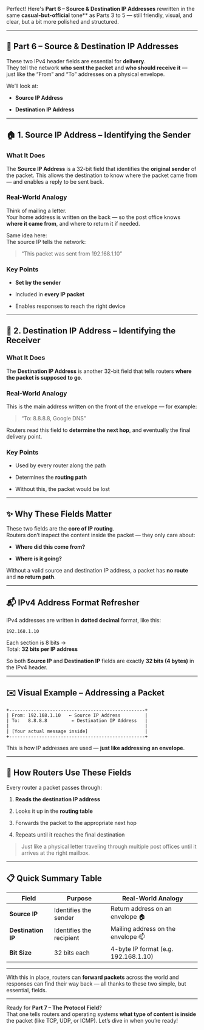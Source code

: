 Perfect! Here's **Part 6 – Source & Destination IP Addresses** rewritten in the same **casual-but-official** tone** as Parts 3 to 5 — still friendly, visual, and clear, but a bit more polished and structured.

---

## 🧭 Part 6 – Source & Destination IP Addresses

These two IPv4 header fields are essential for **delivery**.  
They tell the network **who sent the packet** and **who should receive it** — just like the “From” and “To” addresses on a physical envelope.

We’ll look at:

- **Source IP Address**
    
- **Destination IP Address**
    

---

## 🏠 1. Source IP Address – Identifying the Sender

### What It Does

The **Source IP Address** is a 32-bit field that identifies the **original sender** of the packet. This allows the destination to know where the packet came from — and enables a reply to be sent back.

### Real-World Analogy

Think of mailing a letter.  
Your home address is written on the back — so the post office knows **where it came from**, and where to return it if needed.

Same idea here:  
The source IP tells the network:

> “This packet was sent from 192.168.1.10”

### Key Points

- **Set by the sender**
    
- Included in **every IP packet**
    
- Enables responses to reach the right device
    

---

## 🏡 2. Destination IP Address – Identifying the Receiver

### What It Does

The **Destination IP Address** is another 32-bit field that tells routers **where the packet is supposed to go**.

### Real-World Analogy

This is the main address written on the front of the envelope — for example:

> “To: 8.8.8.8, Google DNS”

Routers read this field to **determine the next hop**, and eventually the final delivery point.

### Key Points

- Used by every router along the path
    
- Determines the **routing path**
    
- Without this, the packet would be lost
    

---

## ✨ Why These Fields Matter

These two fields are the **core of IP routing**.  
Routers don’t inspect the content inside the packet — they only care about:

- **Where did this come from?**
    
- **Where is it going?**
    

Without a valid source and destination IP address, a packet has **no route** and **no return path**.

---

## 📬 IPv4 Address Format Refresher

IPv4 addresses are written in **dotted decimal** format, like this:

```
192.168.1.10
```

Each section is 8 bits →  
Total: **32 bits per IP address**

So both **Source IP** and **Destination IP** fields are exactly **32 bits (4 bytes)** in the IPv4 header.

---

## ✉️ Visual Example – Addressing a Packet

```
+--------------------------------------------------+
| From: 192.168.1.10   ← Source IP Address         |
| To:   8.8.8.8         ← Destination IP Address   |
|                                                  |
| [Your actual message inside]                     |
+--------------------------------------------------+
```

This is how IP addresses are used — **just like addressing an envelope**.

---

## 🔁 How Routers Use These Fields

Every router a packet passes through:

1. **Reads the destination IP address**
    
2. Looks it up in the **routing table**
    
3. Forwards the packet to the appropriate next hop
    
4. Repeats until it reaches the final destination
    

> Just like a physical letter traveling through multiple post offices until it arrives at the right mailbox.

---

## 📋 Quick Summary Table

|Field|Purpose|Real-World Analogy|
|---|---|---|
|**Source IP**|Identifies the sender|Return address on an envelope 🏠|
|**Destination IP**|Identifies the recipient|Mailing address on the envelope 📫|
|**Bit Size**|32 bits each|4-byte IP format (e.g. 192.168.1.10)|

---

With this in place, routers can **forward packets** across the world and responses can find their way back — all thanks to these two simple, but essential, fields.

---

Ready for **Part 7 – The Protocol Field**?  
That one tells routers and operating systems **what type of content is inside** the packet (like TCP, UDP, or ICMP). Let’s dive in when you’re ready!